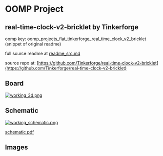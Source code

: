 # OOMP Project  
## real-time-clock-v2-bricklet  by Tinkerforge  
  
oomp key: oomp_projects_flat_tinkerforge_real_time_clock_v2_bricklet  
(snippet of original readme)  
  
  
  full source readme at [readme_src.md](readme_src.md)  
  
source repo at: [https://github.com/Tinkerforge/real-time-clock-v2-bricklet](https://github.com/Tinkerforge/real-time-clock-v2-bricklet)  
## Board  
  
[![working_3d.png](working_3d_600.png)](working_3d.png)  
## Schematic  
  
[![working_schematic.png](working_schematic_600.png)](working_schematic.png)  
  
[schematic pdf](working_schematic.pdf)  
## Images  
